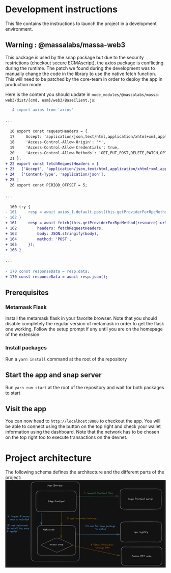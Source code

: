 # Development instructions
This file contains the instructions to launch the project in a development environment.

## Warning : @massalabs/massa-web3
This package is used by the snap package but due to the security restrictions (checkout secure ECMAscript), the axios package is conflicting during the runtime.
The patch we found during the development was to manually change the code in the library to use the native fetch function.
This will need to be patched by the core-team in order to deploy the app in production mode.

Here is the content you should update in `node_modules/@massalabs/massa-web3/dist/{cmd, esm}/web3/BaseClient.js`:

```diff
-  4 import axios from 'axios'

...

  16 export const requestHeaders = {
  17     Accept: 'application/json,text/html,application/xhtml+xml,application/ xml;q=0.9,*/*;q=0.8',
  18     'Access-Control-Allow-Origin': '*',
  19     'Access-Control-Allow-Credentials': true,
  20     'Access-Control-Allow-Methods': 'GET,PUT,POST,DELETE,PATCH,OPTIONS',
  21 };
+ 22 export const fetchRequestHeaders = [
+ 23   ['Accept', 'application/json,text/html,application/xhtml+xml,application/xml;q=0.9,*/*;q=0.8'],
+ 24   ['Content-Type', 'application/json'],
+ 25 ]
  26 export const PERIOD_OFFSET = 5;

...

  160 try {
- 161     resp = await axios_1.default.post(this.getProviderForRpcMethod(resource).url, body, exports.requestHeaders);
- 162 }
+ 161     resp = await fetch(this.getProviderForRpcMethod(resource).url, {
+ 162         headers: fetchRequestHeaders,
+ 163         body: JSON.stringify(body),
+ 164         method: 'POST',
+ 165     });
+ 166 }

...

- 170 const responseData = resp.data;
+ 170 const responseData = await resp.json();
```

## Prerequisites
### Metamask Flask
Install the metamask flask in your favorite browser. Note that you should disable completely the regular version of metamask in order to get the flask one working.
Follow the setup prompt if any until you are on the homepage of the extension

### Install packages
Run a `yarn install` command at the root of the repository


## Start the app and snap server
Run `yarn run start` at the root of the repository and wait for both packages to start

## Visit the app
You can now head to `http://localhost:8000` to checkout the app.
You will be able to connect using the button on the top right and check your wallet information using the dashboard.
Note that the network has to be chosen on the top right too to execute transactions on the devnet.


# Project architecture

The following schema defines the architecture and the different parts of the project:
![Project Architecture](./.github/assets/architecture.png)
